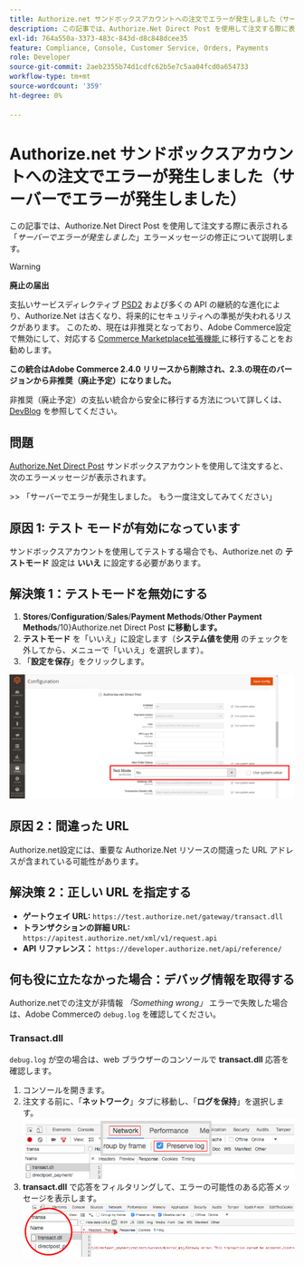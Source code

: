 ```yaml
---
title: Authorize.net サンドボックスアカウントへの注文でエラーが発生しました（サーバーでエラーが発生しました）
description: この記事では、Authorize.Net Direct Post を使用して注文する際に表示される「*サーバーでエラーが発生しました*」エラーメッセージの修正について説明します。
exl-id: 764a550a-3373-483c-843d-d8c848dcee35
feature: Compliance, Console, Customer Service, Orders, Payments
role: Developer
source-git-commit: 2aeb2355b74d1cdfc62b5e7c5aa04fcd0a654733
workflow-type: tm+mt
source-wordcount: '359'
ht-degree: 0%

---
```


# Authorize.net サンドボックスアカウントへの注文でエラーが発生しました（サーバーでエラーが発生しました）

この記事では、Authorize.Net Direct Post を使用して注文する際に表示される「*サーバーでエラーが発生しました*」エラーメッセージの修正について説明します。

>[!WARNING]
>
>**廃止の届出**
>
>支払いサービスディレクティブ [PSD2](https://experienceleague.adobe.com/ja/docs/commerce-admin/start/compliance/payments/compliance-payment-services-directive) および多くの API の継続的な進化により、Authorize.Net は古くなり、将来的にセキュリティへの準拠が失われるリスクがあります。 このため、現在は非推奨となっており、Adobe Commerce設定で無効にして、対応する [Commerce Marketplace拡張機能 ](https://marketplace.magento.com/extensions.html) に移行することをお勧めします。
>
>**この統合はAdobe Commerce 2.4.0 リリースから削除され、2.3.の現在のバージョンから非推奨（廃止予定）になりました。**
>
>非推奨（廃止予定）の支払い統合から安全に移行する方法について詳しくは、[DevBlog](https://community.magento.com/t5/Magento-DevBlog/Deprecation-of-Magento-core-payment-integrations/ba-p/426445) を参照してください。

## 問題

[Authorize.Net Direct Post](https://experienceleague.adobe.com/ja/docs/commerce-knowledge-base/kb/troubleshooting/payments/error-placing-order-with-authorize-net-sandbox-account-an-error-occurred-on-the-server) サンドボックスアカウントを使用して注文すると、次のエラーメッセージが表示されます。

&#x200B;>>
「サーバーでエラーが発生しました。 もう一度注文してみてください」

## 原因 1: テスト モードが有効になっています

サンドボックスアカウントを使用してテストする場合でも、Authorize.net の **テストモード** 設定は **いいえ** に設定する必要があります。

## 解決策 1：テストモードを無効にする

1. **Stores**/**Configuration**/**Sales**/**Payment Methods**/**Other Payment Methods**/10&rbrace;Authorize.net Direct Post **に移動します。**
1. **テストモード** を「いいえ」に設定します（**システム値を使用** のチェックを外してから、メニューで「いいえ」を選択します）。
1. 「**設定を保存**」をクリックします。

![authorize-net_test-mode_setting.png](/help/troubleshooting/miscellaneous/assets/authorize-net_test-mode_setting.png)

## 原因 2：間違った URL

Authorize.net設定には、重要な Authorize.Net リソースの間違った URL アドレスが含まれている可能性があります。

## 解決策 2：正しい URL を指定する

* **ゲートウェイ URL:**   `https://test.authorize.net/gateway/transact.dll`
* **トランザクションの詳細 URL:**   `https://apitest.authorize.net/xml/v1/request.api`
* **API リファレンス：**   `https://developer.authorize.net/api/reference/`

## 何も役に立たなかった場合：デバッグ情報を取得する

Authorize.netでの注文が非情報 *「Something wrong」* エラーで失敗した場合は、Adobe Commerceの `debug.log` を確認してください。

### Transact.dll

`debug.log` が空の場合は、web ブラウザーのコンソールで **transact.dll** 応答を確認します。

1. コンソールを開きます。
1. 注文する前に、「**ネットワーク**」タブに移動し、「**ログを保持**」を選択します。    ![web-console_network_preserve-log.png](assets/web-console_network_preserve-log.png)
1. **transact.dll** で応答をフィルタリングして、エラーの可能性のある応答メッセージを表示します。    ![transact-dll_web-console_response.png](assets/transact-dll_web-console_response.png)
